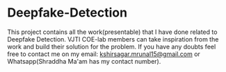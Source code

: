 # Deepfake-Detection
This project contains all the work(presentable) that I have done related to Deepfake Detection. VJTI COE-lab members can take inspiration from the work and build their solution for the problem. If you have any doubts feel free to contact me on my email: kshirsagar.mrunal15@gmail.com or Whatsapp(Shraddha Ma'am has my contact number).
